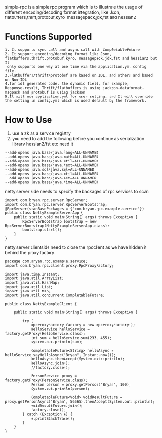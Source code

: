 simple-rpc is a simple rpc program which is to illustrate the usage of different encoding/decoding format integration, like Json, flatbuffers,thrift,protobuf,kyro, messagepack,jdk,fst and hessian2

# Functions Supported
```
1. It supports sync call and async call with CompletableFuture
2. It support encoding/decoding format like Json, flatbuffers,thrift,protobuf,kyro, messagepack,jdk,fst and hessian2 but It
 only supports one way at one time via the application.yml config file.
3.Flatbuffers/thrift/protobuf are based on IDL, and others and based on Non-IDL
4.for idl generated code, the dynamic field, for example, Response.result, Thrift/flatbuffers is using jackson-dataformat-msgpack and protobuf is using jackson
5.It will use application.yml for user setting, and It will override the setting in config.yml which is used default by the framework.
``` 
# How to Use
1. use a zk as a service registry
2. you need to add the following before you continue as serialization library hessian2/fst etc need it
```
--add-opens java.base/java.lang=ALL-UNNAMED
--add-opens java.base/java.math=ALL-UNNAMED
--add-opens java.base/java.util=ALL-UNNAMED
--add-opens java.base/java.text=ALL-UNNAMED
--add-opens java.sql/java.sql=ALL-UNNAMED 
--add-opens java.base/java.util=ALL-UNNAMED
--add-opens java.base/java.net=ALL-UNNAMED
--add-opens java.base/java.time=ALL-UNNAMED

```
netty server side needs to specify the backages of rpc services to scan
```
import com.bryan.rpc.server.RpcServer;
import com.bryan.rpc.server.RpcServerBootstrap;
@RpcServer(scanBasePackages = {"com.bryan.rpc.example.service"})
public class NettyExampleServerApp {
    public static void main(String[] args) throws Exception {
        RpcServerBootstrap bootstrap = new RpcServerBootstrap(NettyExampleServerApp.class);
        bootstrap.start();
    }
}
```
netty server clientside need to close the rpcclient as we have hidden it behind the proxy factory
```
package com.bryan.rpc.example.service;
import com.bryan.rpc.client.proxy.RpcProxyFactory;

import java.time.Instant;
import java.util.ArrayList;
import java.util.HashMap;
import java.util.List;
import java.util.Map;
import java.util.concurrent.CompletableFuture;

public class NettyExampleClient {

    public static void main(String[] args) throws Exception {

        try {
            RpcProxyFactory factory = new RpcProxyFactory();
            HelloService helloService = factory.getProxy(HelloService.class);
            int sum = helloService.sum(233, 455);
            System.out.println(sum);
            
            CompletableFuture<String> helloAsync = helloService.sayHelloAsync("Bryan", Instant.now());
            helloAsync.thenAccept(System.out::println);
            helloAsync.join();
            //factory.close();

            PersonService proxy = factory.getProxy(PersonService.class);
            Person person = proxy.getPerson("Bryan", 100);
            System.out.println(person);

            CompletableFuture<Void> voidResultFuture = proxy.getPersonAsync("Bryan", 56565).thenAccept(System.out::println);
            voidResultFuture.join();
            factory.close();
        } catch (Exception e) {
            e.printStackTrace();
        }
    }
}
```
